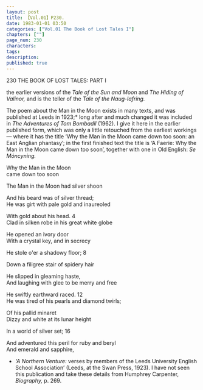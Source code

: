 ```yaml
---
layout: post
title: 【Vol.01】P230.
date: 1983-01-01 03:50
categories: ["Vol.01 The Book of Lost Tales I"]
chapters: [""]
page_num: 230
characters: 
tags: 
description: 
published: true
---
```


<p style="text-indent: 0;">
230     THE BOOK OF LOST TALES: PART I
</p>

the earlier versions of the <I>Tale of the Sun and Moon </I>and <I>The Hiding of Valinor, </I>and is the teller of the <I>Tale of the Naug-lafring.</I>

The poem about the Man in the Moon exists in many texts, and was published at Leeds in 1923;* long after and much changed it was included in <I>The Adventures of Tom Bombadil </I>(1962). I give it here in the earlier published form, which was only a little retouched from the earliest workings — where it has the title ‘Why the Man in the Moon came down too soon: an East Anglian phantasy’; in the first finished text the title is ‘A Faerie: Why the Man in the Moon came down too soon’, together with one in Old English: <I>Se Móncyning.</I>

Why the Man in the Moon<BR>came down too soon

The Man in the Moon had silver shoon

And his beard was of silver thread;<BR>He was girt with pale gold and inaureoled

With gold about his head. 4<BR>Clad in silken robe in his great white globe

He opened an ivory door<BR>With a crystal key, and in secrecy

He stole o'er a shadowy floor; 8

Down a filigree stair of spidery hair

He slipped in gleaming haste,<BR>And laughing with glee to be merry and free

He swiftly earthward raced. 12<BR>He was tired of his pearls and diamond twirls;

Of his pallid minaret<BR>Dizzy and white at its lunar height

In a world of silver set; 16

And adventured this peril for ruby and beryl<BR>And emerald and sapphire,

* <I>‘A Northern Venture: </I>verses by members of the Leeds University English School Association’ (Leeds, at the Swan Press, 1923). I have not seen this publication and take these details from Humphrey Carpenter, <I>Biography, </I>p. 269.

